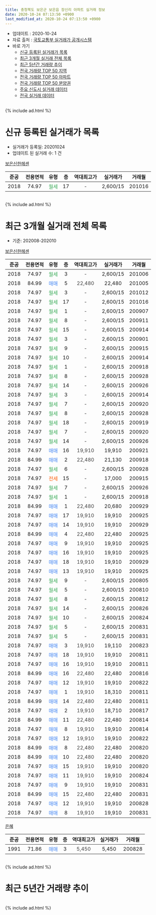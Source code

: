 ```yaml
---
title: 충청북도 보은군 보은읍 장신리 아파트 실거래 정보
date: 2020-10-24 07:13:50 +0900
last_modified_at: 2020-10-24 07:13:50 +0900
---
```


* 업데이트 : 2020-10-24
* 자료 출처 : [국토교통부 실거래가 공개시스템](http://rt.molit.go.kr)
* 바로 가기
    * [신규 등록된 실거래가 목록](#신규-등록된-실거래가-목록)
    * [최근 3개월 실거래 전체 목록](#최근-3개월-실거래-전체-목록)
    * [최근 5년간 거래량 추이](#최근-5년간-거래량-추이)
    * [전국 거래량 TOP 50 지역](https://inasie.github.io/apt-trade-info/최근-3개월-전국에서-가장-거래가-많이-발생한-지역)
    * [전국 거래량 TOP 50 아파트](https://inasie.github.io/apt-trade-info/최근-3개월-전국에서-가장-거래가-많이-발생한-아파트)
    * [전국 거래량 TOP 50 분양권](https://inasie.github.io/apt-trade-info/최근-3개월-전국에서-가장-거래가-많이-발생한-분양권)
    * [주요 신도시 실거래 데이터](https://inasie.github.io/apt-trade-info/주요-신도시)
    * [전국 실거래 데이터](https://inasie.github.io/apt-trade-info/전국)
<br>
{% include ad.html %}
<br>

# 신규 등록된 실거래가 목록
* 실거래가 등록일: 20201024
* 업데이트 된 실거래 수: 1 건


[보은신한헤센](https://search.naver.com/search.naver?query=%EC%B6%A9%EC%B2%AD%EB%B6%81%EB%8F%84+%EB%B3%B4%EC%9D%80%EA%B5%B0+%EB%B3%B4%EC%9D%80%EC%9D%8D+%EC%9E%A5%EC%8B%A0%EB%A6%AC+%EB%B3%B4%EC%9D%80%EC%8B%A0%ED%95%9C%ED%97%A4%EC%84%BC)

|준공|전용면적|유형|층|역대최고가|실거래가|거래월|
|:---:|:---:|:---:|:---:|:---:|:---:|:---:|
|2018|74.97|<span style="color:#34a853">월세</span>|17|<span style="color:#444444">-</span>|2,600/15|201016|


<br>
{% include ad.html %}
<br>

# 최근 3개월 실거래 전체 목록
* 기준: 202008-202010


[보은신한헤센](https://search.naver.com/search.naver?query=%EC%B6%A9%EC%B2%AD%EB%B6%81%EB%8F%84+%EB%B3%B4%EC%9D%80%EA%B5%B0+%EB%B3%B4%EC%9D%80%EC%9D%8D+%EC%9E%A5%EC%8B%A0%EB%A6%AC+%EB%B3%B4%EC%9D%80%EC%8B%A0%ED%95%9C%ED%97%A4%EC%84%BC)

|준공|전용면적|유형|층|역대최고가|실거래가|거래월|
|:---:|:---:|:---:|:---:|:---:|:---:|:---:|
|2018|74.97|<span style="color:#34a853">월세</span>|3|<span style="color:#444444">-</span>|2,600/15|201006|
|2018|84.99|<span style="color:#4285f3">매매</span>|5|<span style="color:#444444">22,480</span>|22,480|201005|
|2018|74.97|<span style="color:#34a853">월세</span>|3|<span style="color:#444444">-</span>|2,600/15|201012|
|2018|74.97|<span style="color:#34a853">월세</span>|17|<span style="color:#444444">-</span>|2,600/15|201016|
|2018|74.97|<span style="color:#34a853">월세</span>|1|<span style="color:#444444">-</span>|2,600/15|200907|
|2018|74.97|<span style="color:#34a853">월세</span>|8|<span style="color:#444444">-</span>|2,600/15|200911|
|2018|74.97|<span style="color:#34a853">월세</span>|15|<span style="color:#444444">-</span>|2,600/15|200914|
|2018|74.97|<span style="color:#34a853">월세</span>|3|<span style="color:#444444">-</span>|2,600/15|200901|
|2018|74.97|<span style="color:#34a853">월세</span>|9|<span style="color:#444444">-</span>|2,600/15|200915|
|2018|74.97|<span style="color:#34a853">월세</span>|10|<span style="color:#444444">-</span>|2,600/15|200914|
|2018|74.97|<span style="color:#34a853">월세</span>|1|<span style="color:#444444">-</span>|2,600/15|200918|
|2018|74.97|<span style="color:#34a853">월세</span>|8|<span style="color:#444444">-</span>|2,600/15|200928|
|2018|74.97|<span style="color:#34a853">월세</span>|14|<span style="color:#444444">-</span>|2,600/15|200926|
|2018|74.97|<span style="color:#34a853">월세</span>|3|<span style="color:#444444">-</span>|2,600/15|200914|
|2018|74.97|<span style="color:#34a853">월세</span>|7|<span style="color:#444444">-</span>|2,600/15|200920|
|2018|74.97|<span style="color:#34a853">월세</span>|8|<span style="color:#444444">-</span>|2,600/15|200928|
|2018|74.97|<span style="color:#34a853">월세</span>|18|<span style="color:#444444">-</span>|2,600/15|200919|
|2018|74.97|<span style="color:#34a853">월세</span>|7|<span style="color:#444444">-</span>|2,600/15|200920|
|2018|74.97|<span style="color:#34a853">월세</span>|14|<span style="color:#444444">-</span>|2,600/15|200926|
|2018|74.97|<span style="color:#4285f3">매매</span>|16|<span style="color:#444444">19,910</span>|19,910|200921|
|2018|84.99|<span style="color:#4285f3">매매</span>|2|<span style="color:#444444">22,480</span>|21,130|200918|
|2018|74.97|<span style="color:#34a853">월세</span>|6|<span style="color:#444444">-</span>|2,600/15|200928|
|2018|74.97|<span style="color:#ff5a00">전세</span>|15|<span style="color:#444444">-</span>|17,000|200915|
|2018|74.97|<span style="color:#34a853">월세</span>|7|<span style="color:#444444">-</span>|2,600/15|200926|
|2018|74.97|<span style="color:#34a853">월세</span>|1|<span style="color:#444444">-</span>|2,600/15|200918|
|2018|84.99|<span style="color:#4285f3">매매</span>|1|<span style="color:#444444">22,480</span>|20,680|200929|
|2018|74.97|<span style="color:#4285f3">매매</span>|17|<span style="color:#444444">19,910</span>|19,910|200925|
|2018|74.97|<span style="color:#4285f3">매매</span>|14|<span style="color:#444444">19,910</span>|19,910|200929|
|2018|84.99|<span style="color:#4285f3">매매</span>|4|<span style="color:#444444">22,480</span>|22,480|200925|
|2018|74.97|<span style="color:#4285f3">매매</span>|9|<span style="color:#444444">19,910</span>|19,910|200925|
|2018|74.97|<span style="color:#4285f3">매매</span>|16|<span style="color:#444444">19,910</span>|19,910|200925|
|2018|74.97|<span style="color:#4285f3">매매</span>|18|<span style="color:#444444">19,910</span>|19,910|200929|
|2018|74.97|<span style="color:#4285f3">매매</span>|13|<span style="color:#444444">19,910</span>|19,910|200925|
|2018|74.97|<span style="color:#34a853">월세</span>|9|<span style="color:#444444">-</span>|2,600/15|200805|
|2018|74.97|<span style="color:#34a853">월세</span>|5|<span style="color:#444444">-</span>|2,600/15|200810|
|2018|74.97|<span style="color:#34a853">월세</span>|8|<span style="color:#444444">-</span>|2,600/15|200812|
|2018|74.97|<span style="color:#34a853">월세</span>|14|<span style="color:#444444">-</span>|2,600/15|200826|
|2018|74.97|<span style="color:#34a853">월세</span>|10|<span style="color:#444444">-</span>|2,600/15|200824|
|2018|74.97|<span style="color:#34a853">월세</span>|5|<span style="color:#444444">-</span>|2,600/15|200831|
|2018|74.97|<span style="color:#34a853">월세</span>|5|<span style="color:#444444">-</span>|2,600/15|200831|
|2018|74.97|<span style="color:#4285f3">매매</span>|3|<span style="color:#444444">19,910</span>|19,110|200823|
|2018|74.97|<span style="color:#4285f3">매매</span>|18|<span style="color:#444444">19,910</span>|19,910|200811|
|2018|74.97|<span style="color:#4285f3">매매</span>|16|<span style="color:#444444">19,910</span>|19,910|200811|
|2018|84.99|<span style="color:#4285f3">매매</span>|16|<span style="color:#444444">22,480</span>|22,480|200816|
|2018|74.97|<span style="color:#4285f3">매매</span>|12|<span style="color:#444444">19,910</span>|19,910|200822|
|2018|74.97|<span style="color:#4285f3">매매</span>|1|<span style="color:#444444">19,910</span>|18,310|200811|
|2018|84.99|<span style="color:#4285f3">매매</span>|14|<span style="color:#444444">22,480</span>|22,480|200811|
|2018|74.97|<span style="color:#4285f3">매매</span>|2|<span style="color:#444444">19,910</span>|18,710|200817|
|2018|84.99|<span style="color:#4285f3">매매</span>|11|<span style="color:#444444">22,480</span>|22,480|200814|
|2018|74.97|<span style="color:#4285f3">매매</span>|8|<span style="color:#444444">19,910</span>|19,910|200814|
|2018|74.97|<span style="color:#4285f3">매매</span>|12|<span style="color:#444444">19,910</span>|19,910|200822|
|2018|84.99|<span style="color:#4285f3">매매</span>|8|<span style="color:#444444">22,480</span>|22,480|200820|
|2018|84.99|<span style="color:#4285f3">매매</span>|10|<span style="color:#444444">22,480</span>|22,480|200820|
|2018|74.97|<span style="color:#4285f3">매매</span>|15|<span style="color:#444444">19,910</span>|19,910|200820|
|2018|74.97|<span style="color:#4285f3">매매</span>|11|<span style="color:#444444">19,910</span>|19,910|200824|
|2018|74.97|<span style="color:#4285f3">매매</span>|9|<span style="color:#444444">19,910</span>|19,910|200831|
|2018|84.99|<span style="color:#4285f3">매매</span>|15|<span style="color:#444444">22,480</span>|22,480|200831|
|2018|74.97|<span style="color:#4285f3">매매</span>|12|<span style="color:#444444">19,910</span>|19,910|200828|
|2018|74.97|<span style="color:#4285f3">매매</span>|8|<span style="color:#444444">19,910</span>|19,910|200831|


<script async src="//pagead2.googlesyndication.com/pagead/js/adsbygoogle.js"></script>
<!-- 기본 -->
<ins class="adsbygoogle"
     style="display:block"
     data-ad-client="ca-pub-2446590836940007"
     data-ad-slot="1659523306"
     data-ad-format="auto"
     data-full-width-responsive="true"></ins>
<script>
(adsbygoogle = window.adsbygoogle || []).push({});
</script>


[은혜](https://search.naver.com/search.naver?query=%EC%B6%A9%EC%B2%AD%EB%B6%81%EB%8F%84+%EB%B3%B4%EC%9D%80%EA%B5%B0+%EB%B3%B4%EC%9D%80%EC%9D%8D+%EC%9E%A5%EC%8B%A0%EB%A6%AC+%EC%9D%80%ED%98%9C)

|준공|전용면적|유형|층|역대최고가|실거래가|거래월|
|:---:|:---:|:---:|:---:|:---:|:---:|:---:|
|1991|71.86|<span style="color:#4285f3">매매</span>|3|<span style="color:#444444">5,450</span>|5,450|200828|


<br>
{% include ad.html %}
<br>

# 최근 5년간 거래량 추이


<div style="width:100%;">
    <canvas id="deal_progress" height="200"></canvas>
</div>

<script>
new Chart(document.getElementById("deal_progress"), {
    type: 'line',
    data: {
        labels: ['201510','201511','201512','201601','201602','201603','201604','201605','201606','201607','201608','201609','201610','201611','201612','201701','201702','201703','201704','201705','201706','201707','201708','201709','201710','201711','201712','201801','201802','201803','201804','201805','201806','201807','201808','201809','201810','201811','201812','201901','201902','201903','201904','201905','201906','201907','201908','201909','201910','201911','201912','202001','202002','202003','202004','202005','202006','202007','202008','202009','202010'],
        datasets: [{
            label: '매매',
            pointRadius: 1,
            data: [0, 0, 0, 0, 0, 0, 0, 0, 1, 0, 0, 0, 1, 0, 0, 0, 0, 0, 0, 0, 0, 0, 0, 0, 0, 0, 0, 0, 0, 0, 0, 0, 0, 0, 1, 0, 9, 0, 1, 1, 1, 0, 0, 0, 0, 0, 0, 2, 0, 0, 37, 0, 12, 14, 10, 1, 18, 21, 20, 10, 1],
            borderColor: "rgba(255, 201, 14, 1)",
            backgroundColor: "rgba(255, 201, 14, 0.5)",
            fill: false,
            lineTension: 0
        },{
            label: '전월세',
            pointRadius: 1,
            data: [0, 0, 0, 0, 0, 0, 0, 0, 0, 0, 0, 0, 0, 0, 0, 0, 0, 0, 0, 0, 0, 0, 0, 0, 0, 0, 0, 0, 0, 0, 0, 0, 0, 0, 0, 0, 0, 1, 2, 3, 1, 0, 8, 5, 2, 5, 0, 0, 0, 0, 0, 0, 1, 1, 0, 0, 0, 12, 7, 19, 3],
            borderColor: "rgba(0, 141, 185, 1)",
            backgroundColor: "rgba(0, 141, 185, 0.5)",
            fill: false,
            lineTension: 0
        }
        ]
    },
    options: {
        responsive: true,
        title: {
            display: false
        },
        tooltips: {
            mode: 'index',
            intersect: false
        },
        hover: {
            mode: 'nearest',
            intersect: true
        },
        scales: {
            xAxes: [{
                display: true,
                scaleLabel: {
                    display: true,
                    labelString: '년/월'
                }
            }],
            yAxes: [{
                display: true,
                ticks: {
                    suggestedMin: 0,
                },
                scaleLabel: {
                    display: true,
                    labelString: '실거래 수'
                }
            }]
        }
    }
});

</script>


<br>
{% include ad.html %}
<br>

